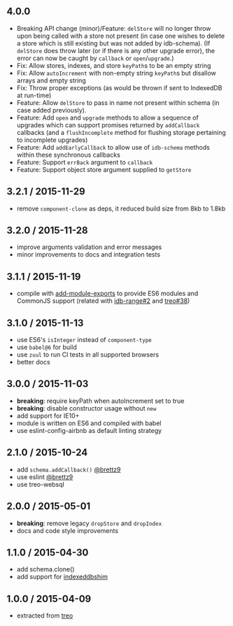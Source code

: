 ## 4.0.0

* Breaking API change (minor)/Feature: `delStore` will no longer throw upon
  being called with a store not present (in case one wishes to delete a store
  which is still existing but was not added by idb-schema). (If `delStore`
  does throw later (or if there is any other upgrade error), the error
  can now be caught by `callback` or `open`/`upgrade`.)
* Fix: Allow stores, indexes, and store `keyPath`s to be an empty string
* Fix: Allow `autoIncrement` with non-empty string `keyPath`s but disallow
  arrays and empty string
* Fix: Throw proper exceptions (as would be thrown if sent to IndexedDB at
  run-time)
* Feature: Allow `delStore` to pass in name not present within schema (in
  case added previously).
* Feature: Add `open` and `upgrade` methods to allow a sequence of upgrades
  which can support promises returned by `addCallback` callbacks (and a
  `flushIncomplete` method for flushing storage pertaining to incomplete
  upgrades)
* Feature: Add `addEarlyCallback` to allow use of `idb-schema` methods
  within these synchronous callbacks
* Feature: Support `errBack` argument to `callback`
* Feature: Support object store argument supplied to `getStore`

## 3.2.1 / 2015-11-29

* remove `component-clone` as deps,
  it reduced build size from 8kb to 1.8kb

## 3.2.0 / 2015-11-28

* improve arguments validation and error messages
* minor improvements to docs and integration tests

## 3.1.1 / 2015-11-19

* compile with [add-module-exports](https://github.com/59naga/babel-plugin-add-module-exports) to provide ES6 modules and CommonJS support (related with [idb-range#2](https://github.com/treojs/idb-range/issues/2) and [treo#38](https://github.com/treojs/treo/pull/38))

## 3.1.0 / 2015-11-13

* use ES6's `isInteger` instead of `component-type`
* use `babel@6` for build
* use `zuul` to run CI tests in all supported browsers
* better docs

## 3.0.0 / 2015-11-03

* **breaking**: require keyPath when autoIncrement set to true
* **breaking**: disable constructor usage without `new`
* add support for IE10+
* module is written on ES6 and compiled with babel
* use eslint-config-airbnb as default linting strategy

## 2.1.0 / 2015-10-24

* add `schema.addCallback()` [@brettz9](https://github.com/brettz9)
* use eslint [@brettz9](https://github.com/brettz9)
* use treo-websql

## 2.0.0 / 2015-05-01

* **breaking**: remove legacy `dropStore` and `dropIndex`
* docs and code style improvements

## 1.1.0 / 2015-04-30

* add schema.clone()
* add support for [indexeddbshim](https://github.com/axemclion/IndexedDBShim)

## 1.0.0 / 2015-04-09

* extracted from [treo](http://treojs.com)
